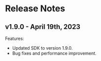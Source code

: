 # Release Notes

## v1.9.0 - April 19th, 2023
Features:

- Updated SDK to version 1.9.0.
- Bug fixes and performance improvement.
